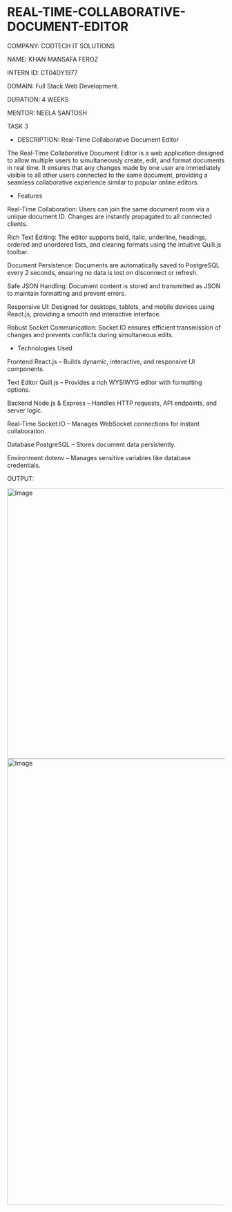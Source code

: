 # REAL-TIME-COLLABORATIVE-DOCUMENT-EDITOR
COMPANY: CODTECH IT SOLUTIONS

NAME: KHAN MANSAFA FEROZ

INTERN ID: CT04DY1977

DOMAIN: Full Stack Web Development.

DURATION: 4 WEEKS

MENTOR: NEELA SANTOSH

TASK 3

* DESCRIPTION:
Real-Time Collaborative Document Editor

The Real-Time Collaborative Document Editor is a web application designed to allow multiple users to simultaneously create, edit, and format documents in real time. It ensures that any changes made by one user are immediately visible to all other users connected to the same document, providing a seamless collaborative experience similar to popular online editors.

* Features

Real-Time Collaboration: Users can join the same document room via a unique document ID. Changes are instantly propagated to all connected clients.

Rich Text Editing: The editor supports bold, italic, underline, headings, ordered and unordered lists, and clearing formats using the intuitive Quill.js toolbar.

Document Persistence: Documents are automatically saved to PostgreSQL every 2 seconds, ensuring no data is lost on disconnect or refresh.

Safe JSON Handling: Document content is stored and transmitted as JSON to maintain formatting and prevent errors.

Responsive UI: Designed for desktops, tablets, and mobile devices using React.js, providing a smooth and interactive interface.

Robust Socket Communication: Socket.IO ensures efficient transmission of changes and prevents conflicts during simultaneous edits.

* Technologies Used

Frontend	React.js – Builds dynamic, interactive, and responsive UI components.

Text Editor	Quill.js – Provides a rich WYSIWYG editor with formatting options.

Backend	Node.js & Express – Handles HTTP requests, API endpoints, and server logic.

Real-Time	Socket.IO – Manages WebSocket connections for instant collaboration.

Database	PostgreSQL – Stores document data persistently.

Environment	dotenv – Manages sensitive variables like database credentials.

OUTPUT:

<img width="1919" height="626" alt="Image" src="https://github.com/user-attachments/assets/11371983-a14a-4b88-a2e7-89db4b1e63b9" />


<img width="1919" height="1034" alt="Image" src="https://github.com/user-attachments/assets/c6baec5b-9fb7-4090-8aca-8761f284b2b1" />
